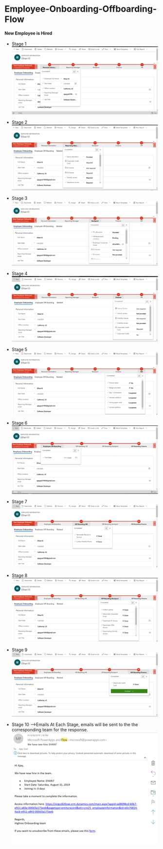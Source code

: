 # Employee-Onboarding-Offboarding-Flow
#### New Employee is Hired
- Stage 1
![alt text](https://github.com/Ajay-Goel/Employee-Onboarding-Offboarding-Flow/blob/master/Screenshots/Capture1.PNG)

- Stage 2
![alt text](https://github.com/Ajay-Goel/Employee-Onboarding-Offboarding-Flow/blob/master/Screenshots/Capture2.PNG)

- Stage 3
![alt text](https://github.com/Ajay-Goel/Employee-Onboarding-Offboarding-Flow/blob/master/Screenshots/Capture3.PNG)

- Stage 4
![alt text](https://github.com/Ajay-Goel/Employee-Onboarding-Offboarding-Flow/blob/master/Screenshots/Capture4.PNG)

- Stage 5
![alt text](https://github.com/Ajay-Goel/Employee-Onboarding-Offboarding-Flow/blob/master/Screenshots/Capture5.PNG)

- Stage 6
![alt text](https://github.com/Ajay-Goel/Employee-Onboarding-Offboarding-Flow/blob/master/Screenshots/Capture6.PNG)

- Stage 7
![alt text](https://github.com/Ajay-Goel/Employee-Onboarding-Offboarding-Flow/blob/master/Screenshots/Capture7.PNG)

- Stage 8
![alt text](https://github.com/Ajay-Goel/Employee-Onboarding-Offboarding-Flow/blob/master/Screenshots/Capture8.PNG)

- Stage 9
![alt text](https://github.com/Ajay-Goel/Employee-Onboarding-Offboarding-Flow/blob/master/Screenshots/Capture9.PNG)

- Stage 10 -->Emails
At Each Stage, emails will be sent to the the corresponding team for the response.
![alt text](https://github.com/Ajay-Goel/Employee-Onboarding-Offboarding-Flow/blob/master/Screenshots/Capture10.PNG)
